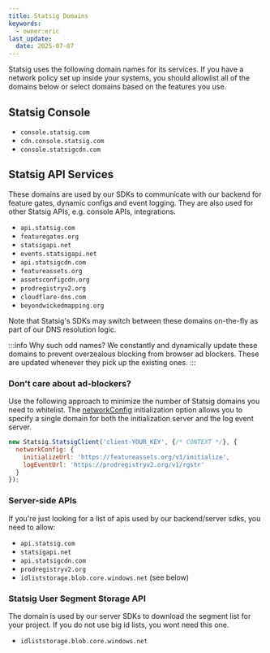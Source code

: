 ```yaml
---
title: Statsig Domains
keywords:
  - owner:eric
last_update:
  date: 2025-07-07
---
```


Statsig uses the following domain names for its services. If you have a network policy set up inside your systems, you should allowlist
all of the domains below or select domains based on the features you use.

## Statsig Console

- `console.statsig.com`
- `cdn.console.statsig.com`
- `console.statsigcdn.com`

## Statsig API Services

These domains are used by our SDKs to communicate with our backend for feature gates, dynamic configs and event logging. They are also used for other Statsig APIs, e.g. console APIs, integrations.

- `api.statsig.com`
- `featuregates.org`
- `statsigapi.net`
- `events.statsigapi.net`
- `api.statsigcdn.com`
- `featureassets.org`
- `assetsconfigcdn.org`
- `prodregistryv2.org`
- `cloudflare-dns.com`
- `beyondwickedmapping.org`

Note that Statsig's SDKs may switch between these domains on-the-fly as part of our DNS resolution logic.

:::info Why such odd names?
We constantly and dynamically update these domains to prevent overzealous blocking from browser ad blockers. These are updated whenever they pick up the existing ones.
:::

### Don't care about ad-blockers?
Use the following approach to minimize the number of Statsig domains you need to whitelist. The [networkConfig](https://docs.statsig.com/client/javascript-sdk/#networkconfig-object) initialization option allows you to specify a single domain for both the initialization server and the log event server.

```js
new Statsig.StatsigClient('client-YOUR_KEY', {/* CONTEXT */}, {
  networkConfig: {
    initializeUrl: 'https://featureassets.org/v1/initialize',
    logEventUrl: 'https://prodregistryv2.org/v1/rgstr'
  }
});
```

### Server-side APIs
If you're just looking for a list of apis used by our backend/server sdks, you need to allow:

- `api.statsig.com`
- `statsigapi.net`
- `api.statsigcdn.com`
- `prodregistryv2.org`
- `idliststorage.blob.core.windows.net` (see below)

### Statsig User Segment Storage API

The domain is used by our server SDKs to download the segment list for your project.  If you do not use big id lists, you wont need this one.

- `idliststorage.blob.core.windows.net`

